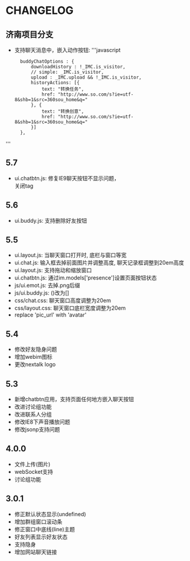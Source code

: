 
CHANGELOG
================================

济南项目分支
---------------------------------
* 支持聊天消息中，嵌入动作按钮:
'''javascript

        buddyChatOptions : {
            downloadHistory : !_IMC.is_visitor,
            // simple: _IMC.is_visitor,
            upload : _IMC.upload && !_IMC.is_visitor,
            historyActions: [{
                text: "转换任务",
                href: "http://www.so.com/s?ie=utf-8&shb=1&src=360sou_home&q="
            }, {
                text: "转换创意",
                href: "http://www.so.com/s?ie=utf-8&shb=1&src=360sou_home&q="
            }]
        },
'''

5.7
---------------------------------
* ui.chatbtn.js: 修复IE9聊天按钮不显示问题，</em></li>关闭tag

5.6
---------------------------------
* ui.buddy.js: 支持删除好友按钮

5.5
---------------------------------
* ui.layout.js: 当聊天窗口打开时, 底栏与窗口等宽
* ui.chat.js: 输入框去掉前面图片并调整高度, 聊天记录框调整到20em高度
* ui.layout.js: 支持拖动和缩放窗口
* ui.chatbtn.js: 通过im.models['presence']设置页面按钮状态
* js/ui.emot.js: 去掉.png后缀
* js/ui.buddy.js: ()改为[]
* css/chat.css: 聊天窗口高度调整为20em
* css/layout.css: 聊天窗口底栏宽度调整为20em
* replace 'pic_url' with 'avatar'


5.4
---------------------------------
*   修改好友隐身问题
*   增加webim图标
*   更改nextalk logo

5.3
---------------------------------
*   新增chatbtn应用，支持页面任何地方嵌入聊天按钮
*   改进讨论组功能
*   改进联系人分组
*   修改IE8下声音播放问题
*   修改jsonp支持问题

4.0.0
---------------------------------

*	文件上传(图片)
*	webSocket支持
*	讨论组功能

3.0.1
---------------------------------

*	修正默认状态显示(undefined)
*	增加群组窗口滚动条
*	修正窗口中底线(line)主题
*	好友列表显示好友状态
*	支持隐身
*	增加网站聊天链接
